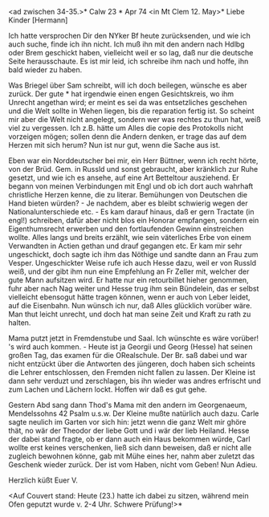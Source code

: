 <ad zwischen 34-35.>* Calw 23 <Donn>* Apr 74
 <in Mt Clem 12. May>*
Liebe Kinder [Hermann]

Ich hatte versprochen Dir den NYker Bf heute zurücksenden, und wie ich auch suche, finde ich ihn nicht. Ich muß ihn mit den andern nach Hdlbg oder Brem geschickt haben, vielleicht weil er so lag, daß nur die deutsche Seite herausschaute. Es ist mir leid, ich schreibe ihm nach und hoffe, ihn bald wieder zu haben.

Was Briegel über Sam schreibt, will ich doch beilegen, wünsche es aber zurück. Der gute <Sam>* hat irgendwie einen engen Gesichtskreis, wo ihm Unrecht angethan wird; er meint es sei da was entsetzliches geschehen und die Welt sollte in Wehen liegen, bis die reparation fertig ist. So scheint mir aber die Welt nicht angelegt, sondern wer was rechtes zu thun hat, weiß viel zu vergessen. Ich z.B. hätte um Alles die copie des Protokolls nicht vorzeigen mögen; sollen denn die Andern denken, er trage das auf dem Herzen mit sich herum? Nun ist nur gut, wenn die Sache aus ist.

Eben war ein Norddeutscher bei mir, ein Herr Büttner, wenn ich recht hörte, von der Brüd. Gem. in Russld und sonst gebraucht, aber kränklich zur Ruhe gesetzt, und wie ich es ansehe, auf eine Art Betteltour ausziehend. Er begann von meinen Verbindungen mit Engl und ob ich dort auch wahrhaft christliche Herzen kenne, die zu literar. Bemühungen von Deutschen die Hand bieten würden? - Je nachdem, aber es bleibt schwierig wegen der Nationalunterschiede etc. - Es kam darauf hinaus, daß er gern Tractate (in engl!) schreiben, dafür aber nicht blos ein Honorar empfangen, sondern ein Eigenthumsrecht erwerben und den fortlaufenden Gewinn einstreichen wollte. Alles langs und breits erzählt, wie sein väterliches Erbe von einem Verwandten in Actien gethan und drauf gegangen etc. Er kam mir sehr ungeschickt, doch sagte ich ihm das Nöthige und sandte dann an Frau zum Vesper. Ungeschickter Weise rufe ich auch Hesse dazu, weil er von Russld weiß, und der gibt ihm nun eine Empfehlung an Fr Zeller mit, welcher der gute Mann aufsitzen wird. Er hatte nur ein retourbillet hieher genommen, fuhr aber nach Nag weiter und Hesse trug ihm sein Bündelein, das er selbst vielleicht ebensogut hätte tragen können, wenn er auch von Leber leidet, auf die Eisenbahn. Nun wünsch ich nur, daß Alles glücklich vorüber wäre. Man thut leicht unrecht, und doch hat man seine Zeit und Kraft zu rath zu halten.

Mama putzt jetzt in Fremdenstube und Saal. Ich wünschte es wäre vorüber! 's wird auch kommen. - Heute ist ja Georgii und Georg (Hesse) hat seinen großen Tag, das examen für die ORealschule. Der Br. saß dabei und war nicht entzückt über die Antworten des jüngeren, doch haben sich scheints die Lehrer entschlossen, den Fremden nicht fallen zu lassen. Der Kleine ist dann sehr verduzt und zerschlagen, bis ihn wieder was andres erfrischt und zum Lachen und Lächern lockt. Hoffen wir daß es gut gehe.

Gestern Abd sang dann Thod's Mama mit den andern im Georgenaeum, Mendelssohns 42 Psalm u.s.w. Der Kleine mußte natürlich auch dazu. Carle sagte neulich im Garten vor sich hin: jetzt wenn die ganz Welt mir ghöre thät, no wär der Theodor der liebe Gott und i wär der lieb Heiland. Hesse der dabei stand fragte, ob er dann auch ein Haus bekommen würde, Carl wollte erst keines verschenken, ließ sich dann beweisen, daß er nicht alle zugleich bewohnen könne, gab mit Mühe eines her, nahm aber zuletzt das Geschenk wieder zurück. Der ist vom Haben, nicht vom Geben! Nun Adieu.

 Herzlich küßt Euer V.

<Auf Couvert stand: Heute (23.) hatte ich dabei zu sitzen, während mein Ofen geputzt wurde v. 2-4 Uhr. Schwere Prüfung!>*
